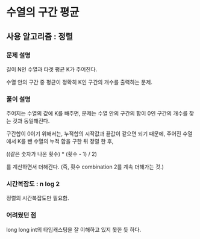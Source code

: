 # 수열의 구간 평균

## 사용 알고리즘 : 정렬

### 문제 설명

길이 N인 수열과 타겟 평균 K가 주어진다.

수열 안의 구간 중 평균이 정확히 K인 구간의 개수를 출력하는 문제.

### 풀이 설명

주어지는 수열의 값에 K를 빼주면, 문제는 수열 안의 구간의 합이 0인 구간의
개수를 찾는 것과 동일해진다.

구간합이 0이기 위해서는, 누적합의 시작값과 끝값이 같으면 되기 때문에, 주어진 수열에서 K를 뺀
수열의 누적 합을 구한 뒤 정렬 한 후,

((같은 숫자가 나온 횟수) * (횟수 - 1) / 2)

를 계산하면서 더해간다. (즉, 횟수 combination 2를 계속 더해가는 것.)

### 시간복잡도 : n log 2 

정렬의 시간복잡도만 필요함.

### 어려웠던 점

long long int의 타입캐스팅을 잘 이해하고 있지 못한 듯 하다.